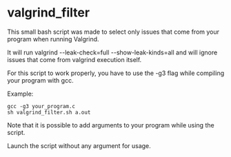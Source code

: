# valgrind_filter

This small bash script was made to select only issues that come from your program when running Valgrind.

It will run valgrind --leak-check=full --show-leak-kinds=all and will ignore issues that come from valgrind execution itself.

For this script to work properly, you have to use the -g3 flag while compiling your program with gcc.


Example:

    gcc -g3 your_program.c
    sh valgrind_filter.sh a.out
    
    
Note that it is possible to add arguments to your program while using the script.

Launch the script without any argument for usage.
